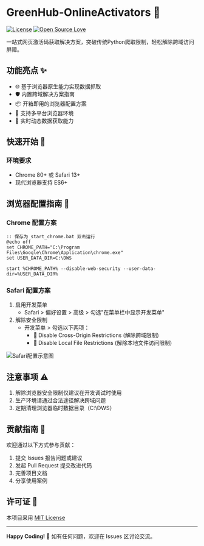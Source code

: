 # GreenHub-OnlineActivators 🌱

[![License](https://img.shields.io/badge/License-MIT-green.svg)](https://opensource.org/licenses/MIT)
[![Open Source Love](https://badges.frapsoft.com/os/v2/open-source.svg?v=103)](https://github.com/ellerbrock/open-source-badges/)

一站式网页激活码获取解决方案，突破传统Python爬取限制，轻松解除跨域访问屏障。

## 功能亮点 ✨
- 🌐 基于浏览器原生能力实现数据抓取
- 🛡️ 内置跨域解决方案指南
- 📦 开箱即用的浏览器配置方案
- 🚀 支持多平台浏览器环境
- 🔄 实时动态数据获取能力

## 快速开始 🚀

### 环境要求
- Chrome 80+ 或 Safari 13+
- 现代浏览器支持 ES6+

## 浏览器配置指南 🔧

### Chrome 配置方案
```batch
:: 保存为 start_chrome.bat 双击运行
@echo off
set CHROME_PATH="C:\Program Files\Google\Chrome\Application\chrome.exe"
set USER_DATA_DIR=C:\DWS

start %CHROME_PATH% --disable-web-security --user-data-dir=%USER_DATA_DIR%
```

### Safari 配置方案
1. 启用开发菜单
   - Safari > 偏好设置 > 高级 > 勾选"在菜单栏中显示开发菜单"
2. 解除安全限制
   - 开发菜单 > 勾选以下两项：
     - 🚫 Disable Cross-Origin Restrictions (解除跨域限制)
     - 📂 Disable Local File Restrictions (解除本地文件访问限制)

![Safari配置示意图](https://via.placeholder.com/600x400?text=Safari+Security+Settings+Demo)


## 注意事项 ⚠️
1. 解除浏览器安全限制仅建议在开发调试时使用
2. 生产环境请通过合法途径解决跨域问题
3. 定期清理浏览器临时数据目录（C:\DWS）

## 贡献指南 🤝
欢迎通过以下方式参与贡献：
1. 提交 Issues 报告问题或建议
2. 发起 Pull Request 提交改进代码
3. 完善项目文档
4. 分享使用案例

## 许可证 📜
本项目采用 [MIT License](LICENSE)

---

**Happy Coding!** 🎉 如有任何问题，欢迎在 Issues 区讨论交流。
